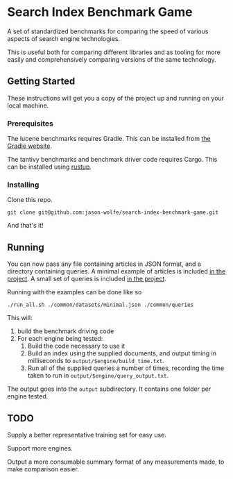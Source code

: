 # Search Index Benchmark Game

A set of standardized benchmarks for comparing the speed of various aspects of search engine technologies.

This is useful both for comparing different libraries and as tooling for more easily and comprehensively
 comparing versions of the same technology. 

## Getting Started

These instructions will get you a copy of the project up and running on your local machine.

### Prerequisites

The lucene benchmarks requires Gradle. This can be installed from [the Gradle website](https://gradle.org/).

The tantivy benchmarks and benchmark driver code requires Cargo. This can be installed using [rustup](https://www.rustup.rs/). 


### Installing

Clone this repo.

```
git clone git@github.com:jason-wolfe/search-index-benchmark-game.git
```

And that's it!

## Running

You can now pass any file containing articles in JSON format, and a directory containing queries. 
A minimal example of articles is included [in the project](./common/datasets/minimal.json).
A small set of queries is included [in the project](./common/queries). 

Running with the examples can be done like so

```
./run_all.sh ./common/datasets/minimal.json ./common/queries
```

This will:
1. build the benchmark driving code
2. For each engine being tested:
    1. Build the code necessary to use it
    2. Build an index using the supplied documents, and output timing in milliseconds to `output/$engine/build_time.txt`.
    3. Run all of the supplied queries a number of times, recording the time taken to run in `output/$engine/query_output.txt`.

The output goes into the `output` subdirectory. 
It contains one folder per engine tested.

## TODO

Supply a better representative training set for easy use.

Support more engines.

Output a more consumable summary format of any measurements made, to make comparison easier.